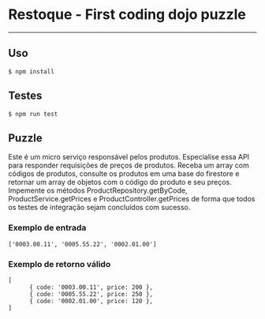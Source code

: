 # Restoque - First coding dojo puzzle

---

## Uso

```
$ npm install
```

## Testes

```
$ npm run test
```

## Puzzle

Este é um micro serviço responsável pelos produtos. Especialise essa API para responder requisições de preços de produtos.
Receba um array com códigos de produtos, consulte os produtos em uma base do firestore e retornar um array de objetos com o código do produto e seu preços.
Impemente os métodos ProductRepository.getByCode, ProductService.getPrices e ProductController.getPrices de forma que todos os testes de integração sejam concluídos com sucesso.

### Exemplo de entrada

```
['0003.00.11', '0005.55.22', '0002.01.00']
```

### Exemplo de retorno válido

```
[
      { code: '0003.00.11', price: 200 },
      { code: '0005.55.22', price: 250 },
      { code: '0002.01.00', price: 120 },
]
```
